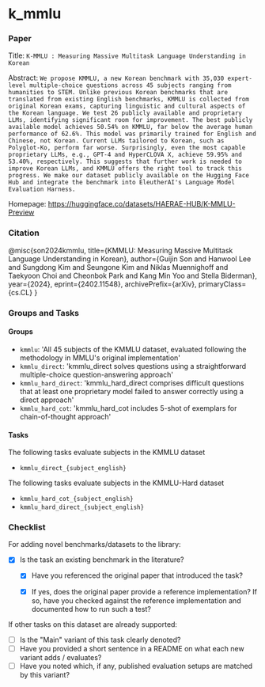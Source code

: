 # k_mmlu

### Paper

Title: `K-MMLU : Measuring Massive Multitask Language Understanding in Korean `

Abstract: `We propose KMMLU, a new Korean benchmark with 35,030 expert-level multiple-choice questions across 45 subjects ranging from humanities to STEM. Unlike previous Korean benchmarks that are translated from existing English benchmarks, KMMLU is collected from original Korean exams, capturing linguistic and cultural aspects of the Korean language. We test 26 publicly available and proprietary LLMs, identifying significant room for improvement. The best publicly available model achieves 50.54% on KMMLU, far below the average human performance of 62.6%. This model was primarily trained for English and Chinese, not Korean. Current LLMs tailored to Korean, such as Polyglot-Ko, perform far worse. Surprisingly, even the most capable proprietary LLMs, e.g., GPT-4 and HyperCLOVA X, achieve 59.95% and 53.40%, respectively. This suggests that further work is needed to improve Korean LLMs, and KMMLU offers the right tool to track this progress. We make our dataset publicly available on the Hugging Face Hub and integrate the benchmark into EleutherAI's Language Model Evaluation Harness.`

Homepage: https://huggingface.co/datasets/HAERAE-HUB/K-MMLU-Preview

### Citation


@misc{son2024kmmlu,
      title={KMMLU: Measuring Massive Multitask Language Understanding in Korean},
      author={Guijin Son and Hanwool Lee and Sungdong Kim and Seungone Kim and Niklas Muennighoff and Taekyoon Choi and Cheonbok Park and Kang Min Yoo and Stella Biderman},
      year={2024},
      eprint={2402.11548},
      archivePrefix={arXiv},
      primaryClass={cs.CL}
}

### Groups and Tasks

#### Groups

* `kmmlu`: 'All 45 subjects of the KMMLU dataset, evaluated following the methodology in MMLU's original implementation'
* `kmmlu_direct`: 'kmmlu_direct solves questions using a straightforward multiple-choice question-answering approach'
* `kmmlu_hard_direct`:  'kmmlu_hard_direct comprises difficult questions that at least one proprietary model failed to answer correctly using a direct approach'
* `kmmlu_hard_cot`: 'kmmlu_hard_cot includes 5-shot of exemplars for chain-of-thought approach'

#### Tasks

The following tasks evaluate subjects in the KMMLU dataset
- `kmmlu_direct_{subject_english}`

The following tasks evaluate subjects in the KMMLU-Hard dataset
- `kmmlu_hard_cot_{subject_english}`
- `kmmlu_hard_direct_{subject_english}`


### Checklist

For adding novel benchmarks/datasets to the library:
* [x] Is the task an existing benchmark in the literature?
  * [x] Have you referenced the original paper that introduced the task?
  * [x] If yes, does the original paper provide a reference implementation? If so, have you checked against the reference implementation and documented how to run such a test?


If other tasks on this dataset are already supported:
* [ ] Is the "Main" variant of this task clearly denoted?
* [ ] Have you provided a short sentence in a README on what each new variant adds / evaluates?
* [ ] Have you noted which, if any, published evaluation setups are matched by this variant?
